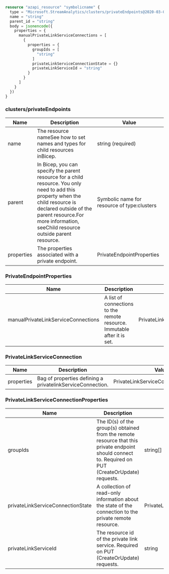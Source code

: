 ```terraform
resource "azapi_resource" "symbolicname" {
  type = "Microsoft.StreamAnalytics/clusters/privateEndpoints@2020-03-01"
  name = "string"
  parent_id = "string"
  body = jsonencode({
    properties = {
      manualPrivateLinkServiceConnections = [
        {
          properties = {
            groupIds = [
              "string"
            ]
            privateLinkServiceConnectionState = {}
            privateLinkServiceId = "string"
          }
        }
      ]
    }
  })
}

```

### clusters/privateEndpoints

| Name | Description | Value |
|-|-|-|
| name | The resource nameSee how to set names and types for child resources inBicep. | string (required) |
| parent | In Bicep, you can specify the parent resource for a child resource. You only need to add this property when the child resource is declared outside of the parent resource.For more information, seeChild resource outside parent resource. | Symbolic name for resource of type:clusters |
| properties | The properties associated with a private endpoint. | PrivateEndpointProperties |


### PrivateEndpointProperties

| Name | Description | Value |
|-|-|-|
| manualPrivateLinkServiceConnections | A list of connections to the remote resource. Immutable after it is set. | PrivateLinkServiceConnection[] |


### PrivateLinkServiceConnection

| Name | Description | Value |
|-|-|-|
| properties | Bag of properties defining a privatelinkServiceConnection. | PrivateLinkServiceConnectionProperties |


### PrivateLinkServiceConnectionProperties

| Name | Description | Value |
|-|-|-|
| groupIds | The ID(s) of the group(s) obtained from the remote resource that this private endpoint should connect to. Required on PUT (CreateOrUpdate) requests. | string[] |
| privateLinkServiceConnectionState | A collection of read-only information about the state of the connection to the private remote resource. | PrivateLinkConnectionState |
| privateLinkServiceId | The resource id of the private link service. Required on PUT (CreateOrUpdate) requests. | string |



